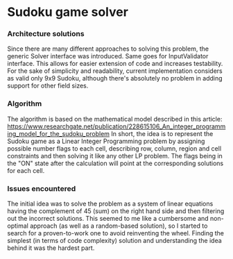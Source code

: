 # Sudoku game solver

### Architecture solutions
Since there are many different approaches to solving this problem, the generic Solver interface was introduced.
Same goes for InputValidator interface. This allows for easier extension of code and increases testability.
For the sake of simplicity and readability, current implementation considers as valid only 9x9 Sudoku,
although there's absolutely no problem in adding support for other field sizes.

### Algorithm
The algorithm is based on the mathematical model described in this article:
https://www.researchgate.net/publication/228615106_An_integer_programming_model_for_the_sudoku_problem
In short, the idea is to represent the Sudoku game as a Linear Integer Programming problem
by assigning possible number flags to each cell, describing row, column, region and cell constraints
and then solving it like any other LP problem. The flags being in the "ON" state after the calculation will point
at the corresponding solutions for each cell.

### Issues encountered
The initial idea was to solve the problem as a system of linear equations having the complement of 45 (sum)
on the right hand side and then filtering out the incorrect solutions. This seemed to me like a cumbersome and non-optimal
approach (as well as a random-based solution), so I started to search for a proven-to-work one to avoid reinventing the wheel.
Finding the simplest (in terms of code complexity) solution and understanding the idea behind it was the hardest part.